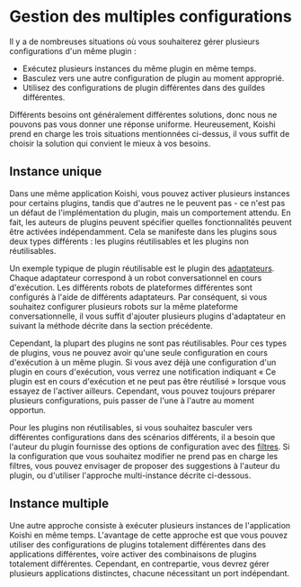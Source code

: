 # Gestion des multiples configurations

Il y a de nombreuses situations où vous souhaiterez gérer plusieurs configurations d'un même plugin :

- Exécutez plusieurs instances du même plugin en même temps.
- Basculez vers une autre configuration de plugin au moment approprié.
- Utilisez des configurations de plugin différentes dans des guildes différentes.

Différents besoins ont généralement différentes solutions, donc nous ne pouvons pas vous donner une réponse uniforme. Heureusement, Koishi prend en charge les trois situations mentionnées ci-dessus, il vous suffit de choisir la solution qui convient le mieux à vos besoins.

## Instance unique

Dans une même application Koishi, vous pouvez activer plusieurs instances pour certains plugins, tandis que d'autres ne le peuvent pas - ce n'est pas un défaut de l'implémentation du plugin, mais un comportement attendu. En fait, les auteurs de plugins peuvent spécifier quelles fonctionnalités peuvent être activées indépendamment. Cela se manifeste dans les plugins sous deux types différents : les plugins réutilisables et les plugins non réutilisables.

Un exemple typique de plugin réutilisable est le plugin des [adaptateurs](../usage/adapter.md). Chaque adaptateur correspond à un robot conversationnel en cours d'exécution. Les différents robots de plateformes différentes sont configurés à l'aide de différents adaptateurs. Par conséquent, si vous souhaitez configurer plusieurs robots sur la même plateforme conversationnelle, il vous suffit d'ajouter plusieurs plugins d'adaptateur en suivant la méthode décrite dans la section précédente.

Cependant, la plupart des plugins ne sont pas réutilisables. Pour ces types de plugins, vous ne pouvez avoir qu'une seule configuration en cours d'exécution à un même plugin. Si vous avez déjà une configuration d'un plugin en cours d'exécution, vous verrez une notification indiquant « Ce plugin est en cours d'exécution et ne peut pas être réutilisé » lorsque vous essayez de l'activer ailleurs. Cependant, vous pouvez toujours préparer plusieurs configurations, puis passer de l'une à l'autre au moment opportun.

Pour les plugins non réutilisables, si vous souhaitez basculer vers différentes configurations dans des scénarios différents, il a besoin que l'auteur du plugin fournisse des options de configuration avec des [filtres](../usage/customize.md#过滤器). Si la configuration que vous souhaitez modifier ne prend pas en charge les filtres, vous pouvez envisager de proposer des suggestions à l'auteur du plugin, ou d'utiliser l'approche multi-instance décrite ci-dessous.

## Instance multiple

Une autre approche consiste à exécuter plusieurs instances de l'application Koishi en même temps. L'avantage de cette approche est que vous pouvez utiliser des configurations de plugins totalement différentes dans des applications différentes, voire activer des combinaisons de plugins totalement différentes. Cependant, en contrepartie, vous devrez gérer plusieurs applications distinctes, chacune nécessitant un port indépendant.
